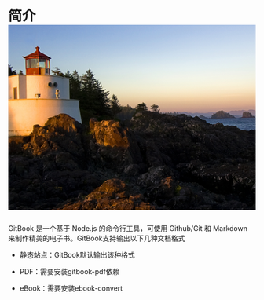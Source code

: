 # 简介![](/assets/1.jpg)

GitBook 是一个基于 Node.js 的命令行工具，可使用 Github/Git 和 Markdown 来制作精美的电子书。GitBook支持输出以下几种文档格式

* 静态站点：GitBook默认输出该种格式

* PDF：需要安装gitbook-pdf依赖

* eBook：需要安装ebook-convert



